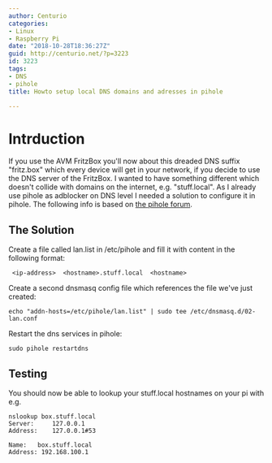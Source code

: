 ```yaml
---
author: Centurio
categories:
- Linux
- Raspberry Pi
date: "2018-10-28T18:36:27Z"
guid: http://centurio.net/?p=3223
id: 3223
tags:
- DNS
- pihole
title: Howto setup local DNS domains and adresses in pihole

---
```

# Intrduction
If you use the AVM FritzBox you'll now about this dreaded DNS suffix  "fritz.box" which every device will get in your network, if you decide to use the DNS server of the FritzBox. I wanted to have something different which doesn't collide with domains on the internet, e.g.  "stuff.local". As I already use pihole as adblocker on DNS level I needed a solution to configure it in pihole. The following info is based on [the pihole forum](https://discourse.pi-hole.net/t/howto-using-pi-hole-as-lan-dns-server/533).

## The Solution
Create a file called lan.list in /etc/pihole and fill it with content in the following format:

```
 <ip-address>  <hostname>.stuff.local  <hostname>
```

Create a second dnsmasq config file which references the file we've just created:

```
echo "addn-hosts=/etc/pihole/lan.list" | sudo tee /etc/dnsmasq.d/02-lan.conf
```

Restart the dns services in pihole:

```
sudo pihole restartdns
```

## Testing
You should now be able to lookup your stuff.local hostnames on your pi with e.g.

```
nslookup box.stuff.local
Server:		127.0.0.1
Address:	127.0.0.1#53

Name:	box.stuff.local
Address: 192.168.100.1
```